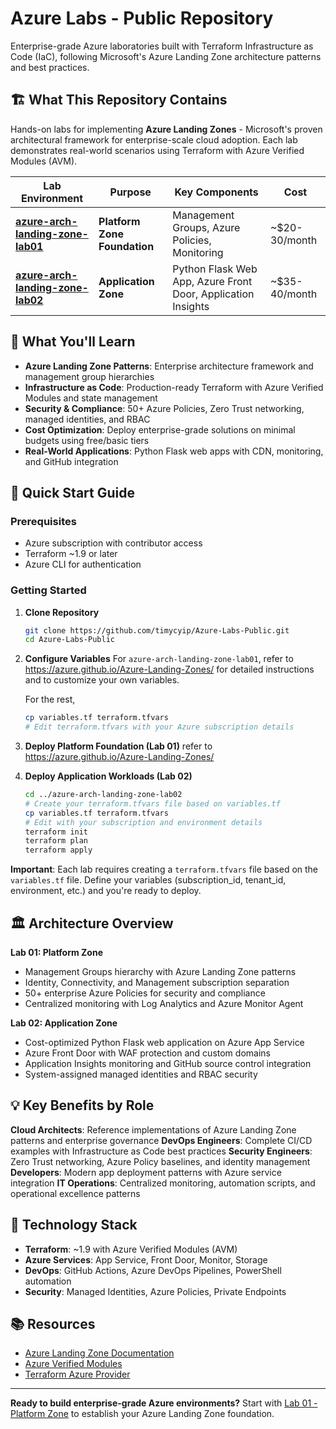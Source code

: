 # Azure Labs - Public Repository

Enterprise-grade Azure laboratories built with Terraform Infrastructure as Code (IaC), following Microsoft's Azure Landing Zone architecture patterns and best practices.

## 🏗️ What This Repository Contains

Hands-on labs for implementing **Azure Landing Zones** - Microsoft's proven architectural framework for enterprise-scale cloud adoption. Each lab demonstrates real-world scenarios using Terraform with Azure Verified Modules (AVM).

| Lab Environment | Purpose | Key Components | Cost |
|-----------------|---------|----------------|------|
| **[azure-arch-landing-zone-lab01](./azure-arch-landing-zone-lab01/)** | **Platform Zone Foundation** | Management Groups, Azure Policies, Monitoring | ~$20-30/month |
| **[azure-arch-landing-zone-lab02](./azure-arch-landing-zone-lab02/)** | **Application Zone** | Python Flask Web App, Azure Front Door, Application Insights | ~$35-40/month |

## 🎯 What You'll Learn

- **Azure Landing Zone Patterns**: Enterprise architecture framework and management group hierarchies
- **Infrastructure as Code**: Production-ready Terraform with Azure Verified Modules and state management
- **Security & Compliance**: 50+ Azure Policies, Zero Trust networking, managed identities, and RBAC
- **Cost Optimization**: Deploy enterprise-grade solutions on minimal budgets using free/basic tiers
- **Real-World Applications**: Python Flask web apps with CDN, monitoring, and GitHub integration

## 🚀 Quick Start Guide

### Prerequisites
- Azure subscription with contributor access
- Terraform ~1.9 or later
- Azure CLI for authentication

### Getting Started

1. **Clone Repository**
   ```bash
   git clone https://github.com/timycyip/Azure-Labs-Public.git
   cd Azure-Labs-Public
   ```

2. **Configure Variables**
   For `azure-arch-landing-zone-lab01`, refer to https://azure.github.io/Azure-Landing-Zones/ for detailed instructions and to customize your own variables.
   
   For the rest,
   ```bash
   cp variables.tf terraform.tfvars
   # Edit terraform.tfvars with your Azure subscription details
   ```

3. **Deploy Platform Foundation (Lab 01)**
   refer to https://azure.github.io/Azure-Landing-Zones/

4. **Deploy Application Workloads (Lab 02)**
   ```bash
   cd ../azure-arch-landing-zone-lab02
   # Create your terraform.tfvars file based on variables.tf
   cp variables.tf terraform.tfvars
   # Edit with your subscription and environment details
   terraform init
   terraform plan
   terraform apply
   ```

**Important**: Each lab requires creating a `terraform.tfvars` file based on the `variables.tf` file. Define your variables (subscription_id, tenant_id, environment, etc.) and you're ready to deploy.

## 🏛️ Architecture Overview

**Lab 01: Platform Zone**
- Management Groups hierarchy with Azure Landing Zone patterns
- Identity, Connectivity, and Management subscription separation
- 50+ enterprise Azure Policies for security and compliance
- Centralized monitoring with Log Analytics and Azure Monitor Agent

**Lab 02: Application Zone**
- Cost-optimized Python Flask web application on Azure App Service
- Azure Front Door with WAF protection and custom domains
- Application Insights monitoring and GitHub source control integration
- System-assigned managed identities and RBAC security

## 💡 Key Benefits by Role

**Cloud Architects**: Reference implementations of Azure Landing Zone patterns and enterprise governance
**DevOps Engineers**: Complete CI/CD examples with Infrastructure as Code best practices
**Security Engineers**: Zero Trust networking, Azure Policy baselines, and identity management
**Developers**: Modern app deployment patterns with Azure service integration
**IT Operations**: Centralized monitoring, automation scripts, and operational excellence patterns

## 🔧 Technology Stack

- **Terraform**: ~1.9 with Azure Verified Modules (AVM)
- **Azure Services**: App Service, Front Door, Monitor, Storage
- **DevOps**: GitHub Actions, Azure DevOps Pipelines, PowerShell automation
- **Security**: Managed Identities, Azure Policies, Private Endpoints

## 📚 Resources

- [Azure Landing Zone Documentation](https://learn.microsoft.com/en-us/azure/cloud-adoption-framework/ready/landing-zone/)
- [Azure Verified Modules](https://aka.ms/avm)
- [Terraform Azure Provider](https://registry.terraform.io/providers/hashicorp/azurerm/latest/docs)

---

**Ready to build enterprise-grade Azure environments?** Start with [Lab 01 - Platform Zone](./azure-arch-landing-zone-lab01/) to establish your Azure Landing Zone foundation.
